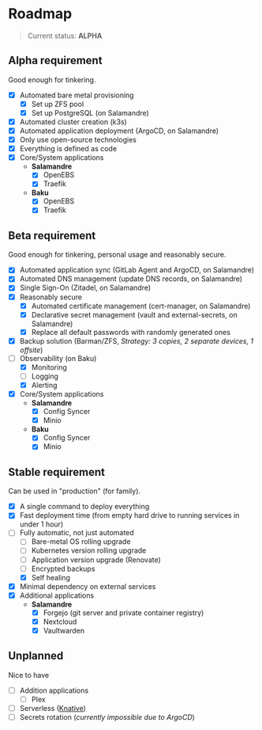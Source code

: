 # Roadmap

> Current status: **ALPHA**

## Alpha requirement

Good enough for tinkering.

- [x] Automated bare metal provisioning
  - [x] Set up ZFS pool
  - [x] Set up PostgreSQL (on Salamandre)
- [x] Automated cluster creation (k3s)
- [x] Automated application deployment (ArgoCD, on Salamandre)
- [x] Only use open-source technologies
- [x] Everything is defined as code
- [x] Core/System applications
  - **Salamandre**
    - [x] OpenEBS
    - [x] Traefik
  - **Baku**
    - [x] OpenEBS
    - [x] Traefik

## Beta requirement

Good enough for tinkering, personal usage and reasonably secure.

- [x] Automated application sync (GitLab Agent and ArgoCD, on Salamandre)
- [x] Automated DNS management (update DNS records, on Salamandre)
- [x] Single Sign-On (Zitadel, on Salamandre)
- [x] Reasonably secure
  - [x] Automated certificate management (cert-manager, on Salamandre)
  - [x] Declarative secret management (vault and external-secrets, on Salamandre)
  - [x] Replace all default passwords with randomly generated ones
- [x] Backup solution (Barman/ZFS, _Strategy: 3 copies, 2 separate devices, 1 offsite_)
- [ ] Observability (on Baku)
  - [x] Monitoring
  - [ ] Logging
  - [x] Alerting
- [x] Core/System applications
  - **Salamandre**
    - [x] Config Syncer
    - [x] Minio
  - **Baku**
    - [x] Config Syncer
    - [x] Minio

## Stable requirement

Can be used in "production" (for family).

- [x] A single command to deploy everything
- [x] Fast deployment time (from empty hard drive to running services in under 1 hour)
- [ ] Fully automatic, not just automated
  - [ ] Bare-metal OS rolling upgrade
  - [ ] Kubernetes version rolling upgrade
  - [ ] Application version upgrade (Renovate)
  - [ ] Encrypted backups
  - [x] Self healing
- [x] Minimal dependency on external services
- [x] Additional applications
  - **Salamandre**
    - [x] Forgejo (git server and private container registry)
    - [x] Nextcloud
    - [x] Vaultwarden

## Unplanned

Nice to have

- [ ] Addition applications
  - [ ] Plex
- [ ] Serverless ([Knative](https://knative.dev/))
- [ ] Secrets rotation (_currently impossible due to ArgoCD_)
